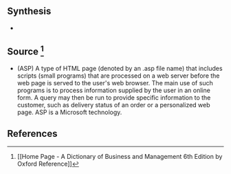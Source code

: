 ## Synthesis
- 
## Source [^1]
- (ASP) A type of HTML page (denoted by an .asp file name) that includes scripts (small programs) that are processed on a web server before the web page is served to the user's web browser. The main use of such programs is to process information supplied by the user in an online form. A query may then be run to provide specific information to the customer, such as delivery status of an order or a personalized web page. ASP is a Microsoft technology.
## References

[^1]: [[Home Page - A Dictionary of Business and Management 6th Edition by Oxford Reference]]